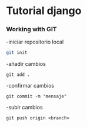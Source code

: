 # Tutorial django

### Working with GIT

-iniciar repositorio local
```bash
git init
```

-añadir cambios
```
git add .
```

-confirmar cambios
```
git commit -m "mensaje"
```

-subir cambios
```
git push origin <branch>
```
